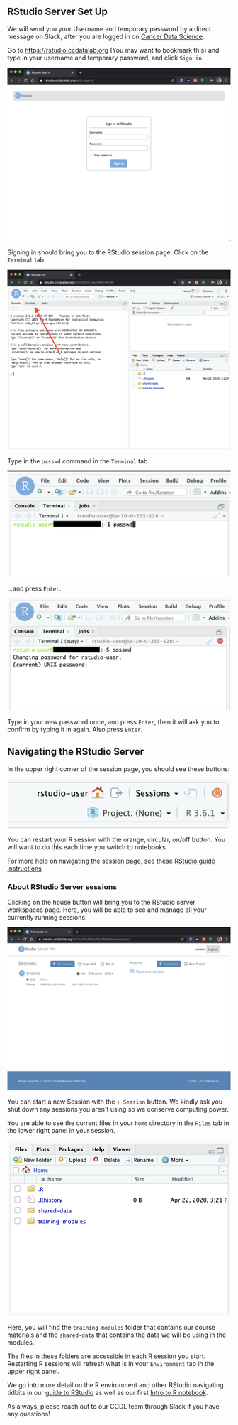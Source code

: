 ## RStudio Server Set Up

We will send you your Username and temporary password by a direct message on Slack, after you are logged in on [Cancer Data Science](http://ccdatalab.org/slack).

Go to https://rstudio.ccdatalab.org (You may want to bookmark this) and type in your username and temporary password, and click `Sign in`.

![RStudio Login](screenshots/rstudio-server-login.png)

Signing in should bring you to the RStudio session page.
Click on the `Terminal` tab.

![RStudio Session](screenshots/rstudio-session-terminal.png)

Type in the `passwd` command in the `Terminal` tab.

![RStudio change password](screenshots/rstudio-change-password.png)

...and press `Enter`.

![RStudio change password](screenshots/rstudio-change-password-2.png)

Type in your new password once, and press `Enter`, then it will ask you to confirm by typing it in again.
Also press `Enter`.

## Navigating the RStudio Server

In the upper right corner of the session page, you should see these buttons:

![RStudio Navigation](screenshots/rstudio-session-buttons.png)

You can restart your R session with the orange, circular, on/off button.
You will want to do this each time you switch to notebooks.

For more help on navigating the session page, see these
[RStudio guide instructions](../intro-to-R-tidyverse/00a-rstudio_guide.md)

### About RStudio Server sessions

Clicking on the house button will bring you to the RStudio server workspaces page.
Here, you will be able to see and manage all your currently running sessions.

![RStudio Navigation](screenshots/rstudio-workspaces.png)

You can start a new Session with the `+ Session` button.
We kindly ask you shut down any sessions you aren't using so we conserve computing power.

You are able to see the current files in your `home` directory in the `Files` tab in the lower right panel in your session.

![RStudio Files](screenshots/rstudio-files.png)

Here, you will find the `training-modules` folder that contains our course materials and the `shared-data` that contains the data we will be using in the modules.

The files in these folders are accessible in each R session you start.
Restarting R sessions will refresh what is in your `Environment` tab in the upper right panel.

We go into more detail on the R environment and other RStudio navigating tidbits in our [guide to RStudio](../intro-to-R-tidyverse/00a-rstudio_guide.md) as well as our first [Intro to R notebook](intro-to-R-tidyverse/01-intro_to_base_R.Rmd).

As always, please reach out to our CCDL team through Slack if you have any questions!
